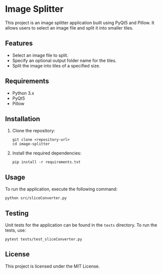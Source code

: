 # Image Splitter

This project is an image splitter application built using PyQt5 and Pillow. It allows users to select an image file and split it into smaller tiles.

## Features

- Select an image file to split.
- Specify an optional output folder name for the tiles.
- Split the image into tiles of a specified size.

## Requirements

- Python 3.x
- PyQt5
- Pillow

## Installation

1. Clone the repository:
   ```
   git clone <repository-url>
   cd image-splitter
   ```

2. Install the required dependencies:
   ```
   pip install -r requirements.txt
   ```

## Usage

To run the application, execute the following command:
```
python src/sliceConverter.py
```

## Testing

Unit tests for the application can be found in the `tests` directory. To run the tests, use:
```
pytest tests/test_sliceConverter.py
```

## License

This project is licensed under the MIT License.